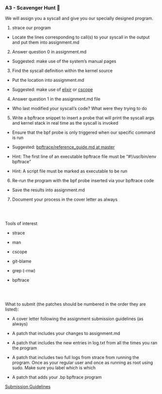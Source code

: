 ### A3 - Scavenger Hunt 🤪

We will assign you a syscall and give you our specially designed program.

1. strace our program

* Locate the lines corresponding to call(s) to your syscall in the output and put them into assignment.md

2. Answer question 0 in assignment.md

* Suggested: make use of the system’s manual pages

3. Find the syscall definition within the kernel source

* Put the location into assignment.md

* Suggested: make use of [elixir](https://elixir.bootlin.com/) or [cscope](http://cscope.sourceforge.net/)

4. Answer question 1 in the assignment.md file

* Who last modified your syscall’s code? What were they trying to do

5. Write a bpftrace snippet to insert a probe that will print the syscall args and kernel stack in real time as the syscall is invoked

* Ensure that the bpf probe is only triggered when our specific command is run

* Suggested: [bpftrace/reference_guide.md at master](https://github.com/iovisor/bpftrace/blob/master/docs/reference_guide.md#5-str-strings)

* Hint: The first line of an executable bpftrace file must be “#!/usr/bin/env bpftrace”

* Hint: A script file must be marked as executable to be run

6. Re-run the program with the bpf probe inserted via your bpftrace code

* Save the results into assignment.md

7. Document your process in the cover letter as always

<br></br>

Tools of interest

* strace

* man

* cscope

* git-blame

* grep (-rnw)

* bpftrace

<br></br>

What to submit (the patches should be numbered in the order they are listed):

* A cover letter following the assignment submission guidelines (as always)

* A patch that includes your changes to assignment.md

* A patch that includes the new entries in log.txt from all the times you ran the program

* A patch that includes two full logs from strace from running the program. Once as your regular user and once as running as root using sudo. Make sure you label which is which

* A patch that adds your .bp bpftrace program

[Submission Guidelines](submission_guidelines.html)
